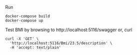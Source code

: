 Run
```
docker-compose build
docker-compose up
```

Test BMI by browsing to http://localhost:5116/swagger or, curl
```
curl -X 'GET' \
  'http://localhost:5116/Bmi/23.5/description' \
  -H 'accept: text/plain'
```

